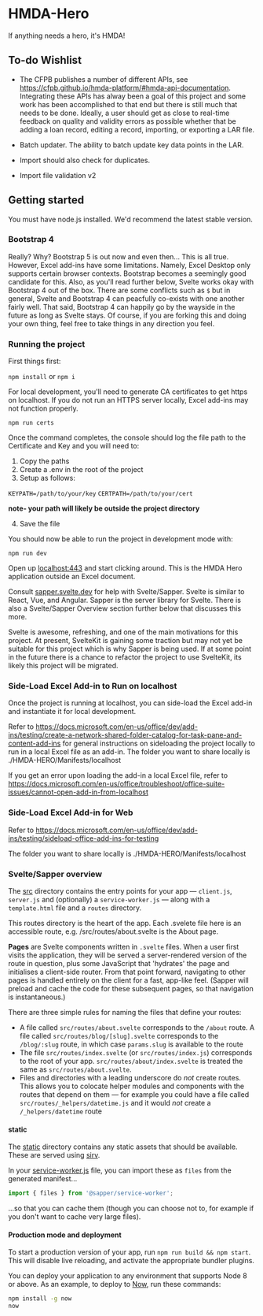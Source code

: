 # HMDA-Hero

If anything needs a hero, it's HMDA!

## To-do Wishlist

- The CFPB publishes a number of different APIs, see https://cfpb.github.io/hmda-platform/#hmda-api-documentation. Integrating these APIs has alway been a goal of this project and some work has been accomplished to that end but there is still much that needs to be done. Ideally, a user should get as close to real-time feedback on quality and validity errors as possible whether that be adding a loan record, editing a record, importing, or exporting a LAR file.

- Batch updater. The ability to batch update key data points in the LAR.

- Import should also check for duplicates.

- Import file validation v2

## Getting started

You must have node.js installed. We'd recommend the latest stable version.

### Bootstrap 4

Really? Why? Bootstrap 5 is out now and even then... This is all true. However, Excel add-ins have some limitations. Namely, Excel Desktop only supports certain browser contexts. Bootstrap becomes a seemingly good candidate for this. Also, as you'll read further below, Svelte works okay with Bootstrap 4 out of the box. There are some conflicts such as `$` but in general, Svelte and Bootstrap 4 can peacfully co-exists with one another fairly well. That said, Bootstrap 4 can happily go by the wayside in the future as long as Svelte stays. Of course, if you are forking this and doing your own thing, feel free to take things in any direction you feel.

### Running the project

First things first:

`npm install` or `npm i`

For local development, you'll need to generate CA certificates to get https on localhost. If you do not run an HTTPS server locally, Excel add-ins may not function properly.

`npm run certs`

Once the command completes, the console should log the file path to the Certificate and Key and you will need to:

1. Copy the paths
2. Create a .env in the root of the project
3. Setup as follows:

`KEYPATH=/path/to/your/key`
`CERTPATH=/path/to/your/cert`

**note- your path will likely be outside the project directory**

4. Save the file

You should now be able to run the project in development mode with:

`npm run dev`

Open up [localhost:443](https://localhost:443) and start clicking around. This is the HMDA Hero application outside an Excel document.

Consult [sapper.svelte.dev](https://sapper.svelte.dev) for help with Svelte/Sapper. Svelte is similar to React, Vue, and Angular. Sapper is the server library for Svelte. There is also a Svelte/Sapper Overview section further below that discusses this more.

Svelte is awesome, refreshing, and one of the main motivations for this project. At present, SvelteKit is gaining some traction but may not yet be suitable for this project which is why Sapper is being used. If at some point in the future there is a chance to refactor the project to use SvelteKit, its likely this project will be migrated.

### Side-Load Excel Add-in to Run on localhost

Once the project is running at localhost, you can side-load the Excel add-in and instantiate it for local development.

Refer to https://docs.microsoft.com/en-us/office/dev/add-ins/testing/create-a-network-shared-folder-catalog-for-task-pane-and-content-add-ins for general instructions on sideloading the project locally to run in a local Excel file as an add-in. The folder you want to share locally is ./HMDA-HERO/Manifests/localhost

If you get an error upon loading the add-in a local Excel file, refer to https://docs.microsoft.com/en-us/office/troubleshoot/office-suite-issues/cannot-open-add-in-from-localhost

### Side-Load Excel Add-in for Web

Refer to https://docs.microsoft.com/en-us/office/dev/add-ins/testing/sideload-office-add-ins-for-testing

The folder you want to share locally is ./HMDA-HERO/Manifests/localhost

### Svelte/Sapper overview

The [src](src) directory contains the entry points for your app — `client.js`, `server.js` and (optionally) a `service-worker.js` — along with a `template.html` file and a `routes` directory.

This routes directory is the heart of the app. Each .svelete file here is an accessible route, e.g. /src/routes/about.svelte is the About page.

**Pages** are Svelte components written in `.svelte` files. When a user first visits the application, they will be served a server-rendered version of the route in question, plus some JavaScript that 'hydrates' the page and initialises a client-side router. From that point forward, navigating to other pages is handled entirely on the client for a fast, app-like feel. (Sapper will preload and cache the code for these subsequent pages, so that navigation is instantaneous.)

There are three simple rules for naming the files that define your routes:

- A file called `src/routes/about.svelte` corresponds to the `/about` route. A file called `src/routes/blog/[slug].svelte` corresponds to the `/blog/:slug` route, in which case `params.slug` is available to the route
- The file `src/routes/index.svelte` (or `src/routes/index.js`) corresponds to the root of your app. `src/routes/about/index.svelte` is treated the same as `src/routes/about.svelte`.
- Files and directories with a leading underscore do _not_ create routes. This allows you to colocate helper modules and components with the routes that depend on them — for example you could have a file called `src/routes/_helpers/datetime.js` and it would _not_ create a `/_helpers/datetime` route

#### static

The [static](static) directory contains any static assets that should be available. These are served using [sirv](https://github.com/lukeed/sirv).

In your [service-worker.js](src/service-worker.js) file, you can import these as `files` from the generated manifest...

```js
import { files } from '@sapper/service-worker';
```

...so that you can cache them (though you can choose not to, for example if you don't want to cache very large files).

#### Production mode and deployment

To start a production version of your app, run `npm run build && npm start`. This will disable live reloading, and activate the appropriate bundler plugins.

You can deploy your application to any environment that supports Node 8 or above. As an example, to deploy to [Now](https://zeit.co/now), run these commands:

```bash
npm install -g now
now
```
